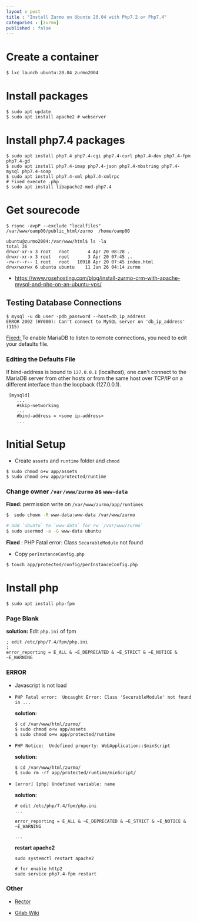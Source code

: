```yaml
---
layout : post
title : "Install Zurmo on Ubuntu 20.04 with Php7.2 or Php7.4"
categories : [zurmo]
published : false
---
```

# Create a container

```shell
$ lxc launch ubuntu:20.04 zurmo2004
```

# Install packages
```shell
$ sudo apt update
$ sudo apt install apache2 # webserver
```

# Install php7.4  packages 
```shell
$ sudo apt install php7.4 php7.4-cgi php7.4-curl php7.4-dev php7.4-fpm php7.4-gd
$ sudo apt install php7.4-imap php7.4-json php7.4-mbstring php7.4-mysql php7.4-soap
$ sudo apt install php7.4-xml php7.4-xmlrpc
# Fixed execute .php 
$ sudo apt install libapache2-mod-php7.4
```

# Get sourecode 
```shell
$ rsync -avpP --exclude "localfiles"  /var/www/oamp00/public_html/zurmo  /home/oamp00

ubuntu@zurmo2004:/var/www/html$ ls -la
total 36
drwxr-xr-x 3 root   root       4 Apr 20 08:28 .
drwxr-xr-x 3 root   root       3 Apr 20 07:45 ..
-rw-r--r-- 1 root   root   10918 Apr 20 07:45 index.html
drwxrwxrwx 6 ubuntu ubuntu    11 Jan 26 04:14 zurmo
```

* https://www.rosehosting.com/blog/install-zurmo-crm-with-apache-mysql-and-php-on-an-ubuntu-vps/

## Testing Database Connections

```shell
$ mysql -u db_user -pdb_password --host=db_ip_address
ERROR 2002 (HY000): Can't connect to MySQL server on 'db_ip_address' (115)
```
[Fixed: ](https://mariadb.com/kb/en/configuring-mariadb-for-remote-client-access/#finding-the-defaults-file) To enable MariaDB to listen to remote connections, you need to edit your defaults file.

### Editing the Defaults File
If bind-address is bound to `127.0.0.1` (localhost), one can't connect to the MariaDB server from other hosts or from the same host over TCP/IP on a different interface than the loopback (127.0.0.1). 
```
 [mysqld]
    ...
    #skip-networking
    ...
    #bind-address = <some ip-address>
    ...
```

# Initial Setup

* Create `assets` and `runtime` folder and `chmod`

```shell
$ sudo chmod o+w app/assets
$ sudo chmod o+w app/protected/runtime
```

### Change owner `/var/www/zurmo` as `www-data`

**Fixed:** permission write on `/var/www/zurmo/app/runtimes`
```bash
$  sudo chown -R www-data:www-data /var/www/zurmo

# add `ubuntu` to `www-data` for rw `/var/www/zurmo`
$ sudo usermod -a -G www-data ubuntu
```


**Fixed** : PHP Fatal error: Class `SecurableModule` not found

* Copy `perInstanceConfig.php` 
```shell
$ touch app/protected/config/perInstanceConfig.php
```



# Install php
```shell
$ sudo apt install php-fpm 
```

### Page Blank

**solution:** Edit `php.ini` of fpm
```shell
; edit /etc/php/7.4/fpm/php.ini
;
error_reporting = E_ALL & ~E_DEPRECATED & ~E_STRICT & ~E_NOTICE & ~E_WARNING

```

### ERROR
* Javascript is not load

* `PHP Fatal error:  Uncaught Error: Class 'SecurableModule' not found in ...`

    **solution:**
    ```shell
    $ cd /var/www/html/zurmo/
    $ sudo chmod o+w app/assets
    $ sudo chmod o+w app/protected/runtime
    ```

* `PHP Notice:  Undefined property: WebApplication::$minScript`

    **solution:**
    ```shell
    $ cd /var/www/html/zurmo/
    $ sudo rm -rf app/protected/runtime/minScript/
    ```

* `[error] [php] Undefined variable: name`

    **solution:**
    ```shell
    # edit /etc/php/7.4/fpm/php.ini
    ...

   error_reporting = E_ALL & ~E_DEPRECATED & ~E_STRICT & ~E_NOTICE & ~E_WARNING

   ...
    ```
    **restart apache2**
    ```shell
    sudo systemctl restart apache2
    
    # for enable http2
    sudo service php7.4-fpm restart
    ```



### Other
 * [Rector](https://freek.dev/1518-automatically-convert-your-code-to-php-74-syntax-using-rector)

 * [Gilab Wiki](https://gitlab.com/kitcharoenp/zurmo/-/wikis/Zurmo-:-Troubleshooting-&-Tunning)